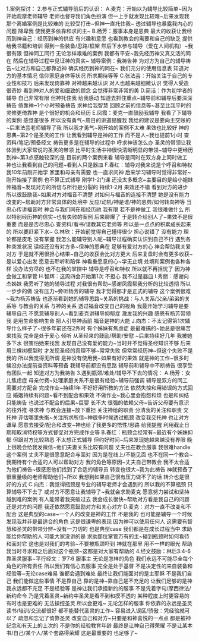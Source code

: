 1.案例探讨：
2.参与正式辅导前后的认识：
	A.麦克：开始以为辅导比较简单~因为开始观摩老师辅导 老师也督导我们角色扮演 但一上手就发现比较难~后来发现我那个离婚案例是比较难的 比较受打击~但神一直托住我~
	透过辅导也暴露我内心的问题 降卑我 使我更多依靠和求问主~
	B.杨芳：服事本身是恩典 最大的收获让我经历到神自己：经历到神的供应 有兴趣和意愿 也看到教会的需要和自己的缺乏 提供给我书籍和培训 得到一些装备/思路/框架 然后下水参与辅导（爱在人间机构）~我很有限 但神同工同行 无论怎样艰难的案例 我都有平安~我先经历神又真又活的同在 然后在辅导过程中见证神的真实~
	辅导案例：我祷告神 为对方为自己的辅导祷告~让对方和自己都靠近神 确实经历到神的同在~
	我们充分的使用信息表 知道对方的基本情况 信仰家庭身体等状况 所求期待等等
	C.张法芸：开始关注于自己的专业性和技巧 后来发现倚靠神 对神越来越认识 对人也越来越细微认识 觉得人受造很奇妙 看到神对人的爱和细致的顾念 会觉得非常非常的美
	D.简洁：作为初学者的辅导 自己非常有限 但神托住我 给我感动 知道去抓住重点~辅导前和辅导后要深深祷告 倚靠神~1个小时预备祷告 求神给我智慧 回顾之前的信息等~甚至比我平时的灵修更倚靠神 是个很好的机会和经历
	E.凤霞：麦克一直鼓励我辅导 我看了下辅导的案例 感觉差很多 所以没有勇气~周日的讲道提醒我 我给的建议是要向主交账的~后来法芸老师辅导了我 所以我才勇气~刚开始的案例不太难 果效也比较好 神的恩典~第2个是圣灵的工作 让我看到辅导是神的工作 而不是人~我也提前1小时 查资料/笔记/预备经文 祷告更多是在辅导的过程中 呼求神该怎么办 圣灵的带领让我体验到大家常说的圣灵的带领 比平时生活中神很快清晰明显的带领~辅导中更经历到神~第3点感触较深的是 目前的两个案例来看 辅导是同时在双方身上同时做工 神也让我看到自己的问题~看到人只是器皿 
	F.春红：辅导对我来说是个呼召和特权 我10年前刚开始学 家里和母亲有需要 也一直求问神 后来学习辅导时觉得非常好~刚开始接了案例 也不算正式辅导 刚学1-2门课 还没太多概念~主要目的是给小姐妹传福音~发现对方的所信与所行是分裂的 持续1-2月 果效还不错 看到对方的进步 所以很鼓励我~如果对方对福音不清楚 对如何与福音的连接不清楚 她是没有能力改变的~帮助对方非常具体的处境中 反应/动机/神是谁/神的恩典/如何转向神等 当忠心传讲福音时 神会与我们同在和经历祂 我有限 若不是神做工 我很难做什么 所以特别经历神的信实~也有失败的案例 后来聊爆了 于是转介给别人了~果效不是很重要 而是是否尽忠心 查资料/看书/请教其它老师等 所以是一点点的积累成长起来的 所以要赶紧下水~
	G.林欣：开始前觉得自己懂得很少 担心说错了 没有能力 理论都是皮毛 没有掌握 我怎么能辅导别人呢~辅导过程确实认识到自己不行 遇到各种突发状况 读经还没有对方多~但神的恩典在 足够有爱对方的心 神会帮助我关爱对方 于是就不用很担心结果~自己的收获会比对方更大 后来复盘时会有更多收获~是以爱心出发 愿意去聆听和陪伴 神看重愿意的心~学无止境 处境和案例也各种各样 没办法穷尽的 也不在我的掌控中 辅导是呼召和特权 所以就不再担忧了 因为神会做工和掌管
	H.智辉：这周四会开始第1次 不担心 我不过是器皿
	I.秀丽：感谢向杰姊妹 我旁听了她的辅导过程 对我很有帮助~感谢凤霞帮我分析的比较透彻 所以一步步的做 没有压力~旁听杨芳的辅导 我才觉得那才是正式的辅导 这个案例很难~我为杨芳祷告 也逐渐看到她的辅导思路~关系的挑战：与人关系/父亲/弟弟的关系等 与教会的关系 与神的关系 透过福音改变自己的视角
	我最开始学习辅导是要辅导自己 不愿意辅导别人~看到麦克讲辅导抑郁症 激发我的兴趣 感恩有杨芳带领我 是用生命影响生命 把人引导神面前 福音是神的大能
	J.向杰：不太记得第1次辅导什么样子了~很多年前还在2外时 有个姊妹有焦虑症 是最难搞的~她总是很痛苦来找我 完全是处于爱心 倾听 从圣经来的鼓励/帮助/安慰 ~后来持续好几年 我被她多下水 很害怕她来找我 发现自己没有爱的能力~当时并不觉得圣经知识不够 后来用三棵树模型时 才发现圣经的真理不够~常常失败 但常常经历神~但这个失败不是我的 所以我觉得无所谓 是神没有使用我~如果有好的果效 就是神的工作~很多时候没办法提前查资料等预备 我辅导前都没有思路 辅导前和辅导中不断祷告 很享受有团队一起 知道对方为我祷告
3.遇到瓶颈/难处/辅导不下去的情况：
	A.杨芳：女儿焦虑症 母亲付费~处理家庭关系不是很有经验~辅导前强调 辅导是双方的同工 需要对方配合 完成作业~持续1年 不好好用所教的方法 依然失控和用错误的方式回应 婚姻持续有问题~看不到配合和果效 不做作业~我心里会抱怨和烦 也是和纠结 只能祷告 也说过不配合的后果~巨婴 长不大 很强的依赖父母~告诉父母要有意识的往外推 寻求神 与教会连接~放下重担 关注神给的职责 分清我的关注和职责 交托神 评估哪里失衡~关注所求所信~神很多时候透过瓶颈 改变我交托神 也让对方谦卑 愿意去接受/配合和改变~神也给了我更多的悟性/思路 给我提醒 利用截止日期和取消特权等方式督促对方完成作业等
	B.春红：瓶颈会经常有~最近有个姊妹抑郁 但跟对方比较熟悉 不太想正式辅导 但约好时间~后来发现她越来越没有界限 晚上很晚会给我发微信~他们夫妻关系比较有问题 丈夫也在教会服事 我很难handle这个案例 丈夫不是很愿意配合与面对 因为是在线上/不能见面 也不在同一个教会~我期待有个合适的人可以帮助对方 我的角色等原因~丈夫自己带教会 我不太合适 为他们祷告~很感恩他们找到了合适的辅导员 转变也很大~我为此祷告 神就预备了很重量级的老师帮助他们~所以 我想到如果自己很有压力做不了的话 转介也是很好的方式
	C.向杰：我觉得瓶颈是专业的辅导老师才会遇到的 所以我的不算瓶颈 只算辅导不下去了 或对方不愿意让我辅导了~我就会求助麦克 愿意努力尝试和坚持 越到难的案例 有人能带着我突破过去 我会成长很快~帮助对方看是我自己的问题 还是对方的问题 我还依然愿意鼓励对方和关心对方
	D.麦克：对方一直不改变和不配合 这是典型的case~一个人的改变是神的工作 不是我的
	也可能是辅导一个时候 发现我并非是最适合的角色 这是很谦卑的表现 因为神可以使用任何人 这需要有智慧和圣灵的带领分辨~没有一刀切的 也是典型case
	我们都是在成长过程当中 求助能给你帮助的人
	可能大家没讲的是 求助那位掌管万有的主~碰到瓶颈时如何看待和面对它 这也是对我们的考验~不要被瓶颈吓到 神就在那里 用不一样的眼光 帮助我当时寻求和之后面对这个瓶颈~这都是对大家有帮助的 
4.经文鼓励：林后3:4-6 靠圣灵服事~平行经文：罗7:6
	服事主 无论是怎样的角色 我们永远不可能尽全每个角色的所有责任 所以我们有信心去服事 完全是处于基督 不是决定性的来自装备和经验等~无论case难易 谁都会遇到难处 最终让我们能面对的是主耶稣 不是我们自己
	我们能做这些事情 不是靠自己 靠的是神~靠自己是不充足的 让我们足够的是神 我永远都不充足 不是经验等
	是神让我们承担新约的服事 不是凭着字句/摩西律法/新约命令 乃是凭着圣灵~新约中圣灵是看不到和摸不透的 某种程度上时更容易的 有时也是更难的 无法操控圣灵 所以会更难~
	无论怎样的服事 你依靠的永远是圣灵 读书/培训/交流都很好 都不能替代圣灵的工作~
	容易进入误区/骄傲：凭经验就可以了 疏忽和忘记了倚靠圣灵 改变自己和对方~只要是和神喜悦的一点点 都是被神纪念和有天上的上次的 不是你的经验教育年龄 最终是让神自己得荣耀 不是让某本书/自己/某个人/某个套路得荣耀 这是最重要的 也足够了~
